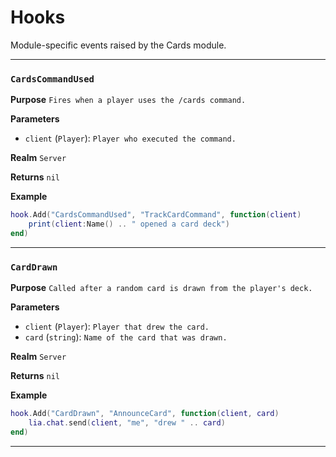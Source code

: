 # Hooks
Module-specific events raised by the Cards module.

---
### `CardsCommandUsed`

**Purpose**
`Fires when a player uses the /cards command.`

**Parameters**

* `client` (`Player`): `Player who executed the command.`

**Realm**
`Server`

**Returns**
`nil`

**Example**

```lua
hook.Add("CardsCommandUsed", "TrackCardCommand", function(client)
    print(client:Name() .. " opened a card deck")
end)
```

---

### `CardDrawn`

**Purpose**
`Called after a random card is drawn from the player's deck.`

**Parameters**

* `client` (`Player`): `Player that drew the card.`
* `card` (`string`): `Name of the card that was drawn.`

**Realm**
`Server`

**Returns**
`nil`

**Example**

```lua
hook.Add("CardDrawn", "AnnounceCard", function(client, card)
    lia.chat.send(client, "me", "drew " .. card)
end)
```
---
